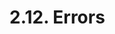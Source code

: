 <!-- This file is generated automatically by infrastructure scripts (crates/codegen/spec/src/lib.rs). Please don't edit by hand. -->

# 2.12. Errors

```{ .ebnf #ErrorDefinition }

```

<pre ebnf-snippet="ErrorDefinition" style="display: none;"><span class="cm">(* Introduced in 0.8.4 *)</span><br /><a href="#ErrorDefinition"><span class="k">ErrorDefinition</span></a><span class="o"> = </span><span class="cm">(* error_keyword: *)</span><span class="o"> </span><a href="../../01-file-structure/06-keywords#ErrorKeyword"><span class="k">ERROR_KEYWORD</span></a><br /><span class="o">                  </span><span class="cm">(* name: *)</span><span class="o"> </span><a href="../../05-expressions/06-identifiers#Identifier"><span class="k">IDENTIFIER</span></a><br /><span class="o">                  </span><span class="cm">(* members: *)</span><span class="o"> </span><a href="#ErrorParametersDeclaration"><span class="k">ErrorParametersDeclaration</span></a><br /><span class="o">                  </span><span class="cm">(* semicolon: *)</span><span class="o"> </span><a href="../../01-file-structure/07-punctuation#Semicolon"><span class="k">SEMICOLON</span></a><span class="o">;</span></pre>

```{ .ebnf #ErrorParametersDeclaration }

```

<pre ebnf-snippet="ErrorParametersDeclaration" style="display: none;"><span class="cm">(* Introduced in 0.8.4 *)</span><br /><a href="#ErrorParametersDeclaration"><span class="k">ErrorParametersDeclaration</span></a><span class="o"> = </span><span class="cm">(* open_paren: *)</span><span class="o"> </span><a href="../../01-file-structure/07-punctuation#OpenParen"><span class="k">OPEN_PAREN</span></a><br /><span class="o">                             </span><span class="cm">(* parameters: *)</span><span class="o"> </span><a href="#ErrorParameters"><span class="k">ErrorParameters</span></a><br /><span class="o">                             </span><span class="cm">(* close_paren: *)</span><span class="o"> </span><a href="../../01-file-structure/07-punctuation#CloseParen"><span class="k">CLOSE_PAREN</span></a><span class="o">;</span></pre>

```{ .ebnf #ErrorParameters }

```

<pre ebnf-snippet="ErrorParameters" style="display: none;"><span class="cm">(* Introduced in 0.8.4 *)</span><br /><a href="#ErrorParameters"><span class="k">ErrorParameters</span></a><span class="o"> = </span><span class="o">(</span><span class="cm">(* item: *)</span><span class="o"> </span><a href="#ErrorParameter"><span class="k">ErrorParameter</span></a><span class="o"> </span><span class="o">(</span><span class="cm">(* separator: *)</span><span class="o"> </span><a href="../../01-file-structure/07-punctuation#Comma"><span class="k">COMMA</span></a><span class="o"> </span><span class="cm">(* item: *)</span><span class="o"> </span><a href="#ErrorParameter"><span class="k">ErrorParameter</span></a><span class="o">)</span><span class="o">*</span><span class="o">)</span><span class="o">?</span><span class="o">;</span></pre>

```{ .ebnf #ErrorParameter }

```

<pre ebnf-snippet="ErrorParameter" style="display: none;"><span class="cm">(* Introduced in 0.8.4 *)</span><br /><a href="#ErrorParameter"><span class="k">ErrorParameter</span></a><span class="o"> = </span><span class="cm">(* type_name: *)</span><span class="o"> </span><a href="../../03-types/01-advanced-types#TypeName"><span class="k">TypeName</span></a><br /><span class="o">                 </span><span class="cm">(* name: *)</span><span class="o"> </span><a href="../../05-expressions/06-identifiers#Identifier"><span class="k">IDENTIFIER</span></a><span class="o">?</span><span class="o">;</span></pre>
